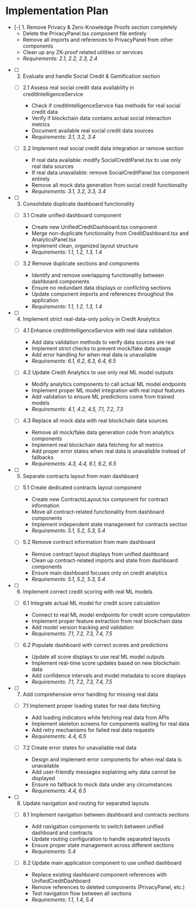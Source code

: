 # Implementation Plan

- [-] 1. Remove Privacy & Zero-Knowledge Proofs section completely
  - Delete the PrivacyPanel.tsx component file entirely
  - Remove all imports and references to PrivacyPanel from other components
  - Clean up any ZK-proof related utilities or services
  - _Requirements: 2.1, 2.2, 2.3, 2.4_

- [ ] 2. Evaluate and handle Social Credit & Gamification section
  - [ ] 2.1 Assess real social credit data availability in creditIntelligenceService
    - Check if creditIntelligenceService has methods for real social credit data
    - Verify if blockchain data contains actual social interaction metrics
    - Document available real social credit data sources
    - _Requirements: 3.1, 3.2, 3.4_

  - [ ] 2.2 Implement real social credit data integration or remove section
    - If real data available: modify SocialCreditPanel.tsx to use only real data sources
    - If real data unavailable: remove SocialCreditPanel.tsx component entirely
    - Remove all mock data generation from social credit functionality
    - _Requirements: 3.1, 3.2, 3.3, 3.4_

- [ ] 3. Consolidate duplicate dashboard functionality
  - [ ] 3.1 Create unified dashboard component
    - Create new UnifiedCreditDashboard.tsx component
    - Merge non-duplicate functionality from CreditDashboard.tsx and AnalyticsPanel.tsx
    - Implement clean, organized layout structure
    - _Requirements: 1.1, 1.2, 1.3, 1.4_

  - [ ] 3.2 Remove duplicate sections and components
    - Identify and remove overlapping functionality between dashboard components
    - Ensure no redundant data displays or conflicting sections
    - Update component imports and references throughout the application
    - _Requirements: 1.1, 1.2, 1.3, 1.4_

- [ ] 4. Implement strict real-data-only policy in Credit Analytics
  - [ ] 4.1 Enhance creditIntelligenceService with real data validation
    - Add data validation methods to verify data sources are real
    - Implement strict checks to prevent mock/fake data usage
    - Add error handling for when real data is unavailable
    - _Requirements: 6.1, 6.2, 6.3, 6.4, 6.5_

  - [ ] 4.2 Update Credit Analytics to use only real ML model outputs
    - Modify analytics components to call actual ML model endpoints
    - Implement proper ML model integration with real input features
    - Add validation to ensure ML predictions come from trained models
    - _Requirements: 4.1, 4.2, 4.5, 7.1, 7.2, 7.3_

  - [ ] 4.3 Replace all mock data with real blockchain data sources
    - Remove all mock/fake data generation code from analytics components
    - Implement real blockchain data fetching for all metrics
    - Add proper error states when real data is unavailable instead of fallbacks
    - _Requirements: 4.3, 4.4, 6.1, 6.2, 6.5_

- [ ] 5. Separate contracts layout from main dashboard
  - [ ] 5.1 Create dedicated contracts layout component
    - Create new ContractsLayout.tsx component for contract information
    - Move all contract-related functionality from dashboard components
    - Implement independent state management for contracts section
    - _Requirements: 5.1, 5.2, 5.3, 5.4_

  - [ ] 5.2 Remove contract information from main dashboard
    - Remove contract layout displays from unified dashboard
    - Clean up contract-related imports and state from dashboard components
    - Ensure main dashboard focuses only on credit analytics
    - _Requirements: 5.1, 5.2, 5.3, 5.4_

- [ ] 6. Implement correct credit scoring with real ML models
  - [ ] 6.1 Integrate actual ML model for credit score calculation
    - Connect to real ML model endpoints for credit score computation
    - Implement proper feature extraction from real blockchain data
    - Add model version tracking and validation
    - _Requirements: 7.1, 7.2, 7.3, 7.4, 7.5_

  - [ ] 6.2 Populate dashboard with correct scores and predictions
    - Update all score displays to use real ML model outputs
    - Implement real-time score updates based on new blockchain data
    - Add confidence intervals and model metadata to score displays
    - _Requirements: 7.1, 7.2, 7.3, 7.4, 7.5_

- [ ] 7. Add comprehensive error handling for missing real data
  - [ ] 7.1 Implement proper loading states for real data fetching
    - Add loading indicators while fetching real data from APIs
    - Implement skeleton screens for components waiting for real data
    - Add retry mechanisms for failed real data requests
    - _Requirements: 4.4, 6.5_

  - [ ] 7.2 Create error states for unavailable real data
    - Design and implement error components for when real data is unavailable
    - Add user-friendly messages explaining why data cannot be displayed
    - Ensure no fallback to mock data under any circumstances
    - _Requirements: 4.4, 6.5_

- [ ] 8. Update navigation and routing for separated layouts
  - [ ] 8.1 Implement navigation between dashboard and contracts sections
    - Add navigation components to switch between unified dashboard and contracts
    - Update routing configuration to handle separated layouts
    - Ensure proper state management across different sections
    - _Requirements: 5.4_

  - [ ] 8.2 Update main application component to use unified dashboard
    - Replace existing dashboard component references with UnifiedCreditDashboard
    - Remove references to deleted components (PrivacyPanel, etc.)
    - Test navigation flow between all sections
    - _Requirements: 1.1, 1.4, 5.4_